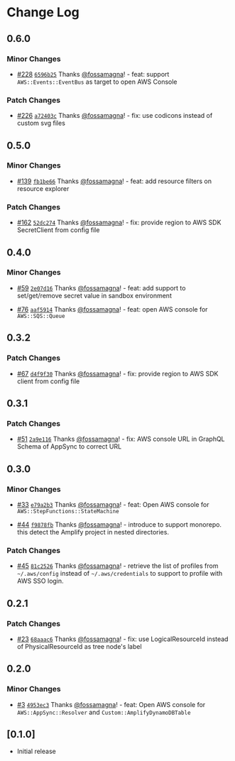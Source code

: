 # Change Log

## 0.6.0

### Minor Changes

- [#228](https://github.com/fossamagna/amplify-backend-vscode/pull/228) [`6596b25`](https://github.com/fossamagna/amplify-backend-vscode/commit/6596b256084395ee221a868d4654b0279c7a431f) Thanks [@fossamagna](https://github.com/fossamagna)! - feat: support `AWS::Events::EventBus` as target to open AWS Console

### Patch Changes

- [#226](https://github.com/fossamagna/amplify-backend-vscode/pull/226) [`a72403c`](https://github.com/fossamagna/amplify-backend-vscode/commit/a72403ce16a5233c00c8467f50ae425fc1c631b5) Thanks [@fossamagna](https://github.com/fossamagna)! - fix: use codicons instead of custom svg files

## 0.5.0

### Minor Changes

- [#139](https://github.com/fossamagna/amplify-backend-vscode/pull/139) [`fb1be66`](https://github.com/fossamagna/amplify-backend-vscode/commit/fb1be66ec5cd900bd0374f97aee939ba2f2d896b) Thanks [@fossamagna](https://github.com/fossamagna)! - feat: add resource filters on resource explorer

### Patch Changes

- [#162](https://github.com/fossamagna/amplify-backend-vscode/pull/162) [`52dc274`](https://github.com/fossamagna/amplify-backend-vscode/commit/52dc27413d42a248b3fd1187cfd5850841f97584) Thanks [@fossamagna](https://github.com/fossamagna)! - fix: provide region to AWS SDK SecretClient from config file

## 0.4.0

### Minor Changes

- [#59](https://github.com/fossamagna/amplify-backend-vscode/pull/59) [`2e07d16`](https://github.com/fossamagna/amplify-backend-vscode/commit/2e07d16abdc4494fd4e02c5cb8fb5f6524dcc413) Thanks [@fossamagna](https://github.com/fossamagna)! - feat: add support to set/get/remove secret value in sandbox environment

- [#76](https://github.com/fossamagna/amplify-backend-vscode/pull/76) [`aaf5914`](https://github.com/fossamagna/amplify-backend-vscode/commit/aaf5914115400b6cda62580d2df21b4cce102f7e) Thanks [@fossamagna](https://github.com/fossamagna)! - feat: open AWS console for `AWS::SQS::Queue`

## 0.3.2

### Patch Changes

- [#67](https://github.com/fossamagna/amplify-backend-vscode/pull/67) [`d4f9f30`](https://github.com/fossamagna/amplify-backend-vscode/commit/d4f9f30b7f98b23bda43262026ecaf351a8294e8) Thanks [@fossamagna](https://github.com/fossamagna)! - fix: provide region to AWS SDK client from config file

## 0.3.1

### Patch Changes

- [#51](https://github.com/fossamagna/amplify-backend-vscode/pull/51) [`2a9e116`](https://github.com/fossamagna/amplify-backend-vscode/commit/2a9e116f2791b17f6f597cac2f98c3a59b5adfb1) Thanks [@fossamagna](https://github.com/fossamagna)! - fix: AWS console URL in GraphQL Schema of AppSync to correct URL

## 0.3.0

### Minor Changes

- [#33](https://github.com/fossamagna/amplify-backend-vscode/pull/33) [`e79a2b3`](https://github.com/fossamagna/amplify-backend-vscode/commit/e79a2b36e1b2e2127861ca71fa92b1fee4e41be7) Thanks [@fossamagna](https://github.com/fossamagna)! - feat: Open AWS console for `AWS::StepFunctions::StateMachine`

- [#44](https://github.com/fossamagna/amplify-backend-vscode/pull/44) [`f9878fb`](https://github.com/fossamagna/amplify-backend-vscode/commit/f9878fb32f1dfa31c0053b8a992ab4dcdd5bd5a6) Thanks [@fossamagna](https://github.com/fossamagna)! - introduce to support monorepo.
  this detect the Amplify project in nested directories.

### Patch Changes

- [#45](https://github.com/fossamagna/amplify-backend-vscode/pull/45) [`81c2526`](https://github.com/fossamagna/amplify-backend-vscode/commit/81c2526def4d1099efc952db082e6c0058423595) Thanks [@fossamagna](https://github.com/fossamagna)! - retrieve the list of profiles from `~/.aws/config` instead of `~/.aws/credentials` to support to profile with AWS SSO login.

## 0.2.1

### Patch Changes

- [#23](https://github.com/fossamagna/amplify-backend-vscode/pull/23) [`68aaac6`](https://github.com/fossamagna/amplify-backend-vscode/commit/68aaac6bad9462266526d75a7f0bb0cf256df9b7) Thanks [@fossamagna](https://github.com/fossamagna)! - fix: use LogicalResourceId instead of PhysicalResourceId as tree node's label

## 0.2.0

### Minor Changes

- [#3](https://github.com/fossamagna/amplify-backend-vscode/pull/3) [`4953ec3`](https://github.com/fossamagna/amplify-backend-vscode/commit/4953ec32beb01f2cb32c790a54a966f990a3971c) Thanks [@fossamagna](https://github.com/fossamagna)! - feat: Open AWS console for `AWS::AppSync::Resolver` and `Custom::AmplifyDynamoDBTable`

## [0.1.0]

- Initial release
